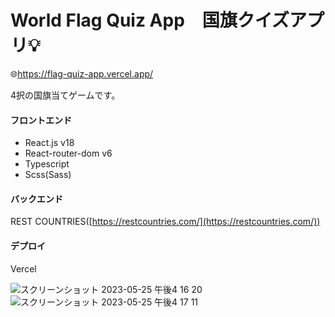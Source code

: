 # World Flag Quiz App　国旗クイズアプリ💡
🌐https://flag-quiz-app.vercel.app/

4択の国旗当てゲームです。

#### フロントエンド
- React.js v18
- React-router-dom v6
- Typescript
- Scss(Sass)

#### バックエンド
REST COUNTRIES([https://restcountries.com/](https://restcountries.com/))

#### デプロイ
Vercel

![スクリーンショット 2023-05-25 午後4 16 20](https://github.com/michiru-dev/Flag-Quiz-App/assets/105535906/90a1f0dd-0167-4f11-aa29-dd5bebf0da35)
![スクリーンショット 2023-05-25 午後4 17 11](https://github.com/michiru-dev/Flag-Quiz-App/assets/105535906/2d4583de-82fc-46be-b66b-053ec3fcd13b)

